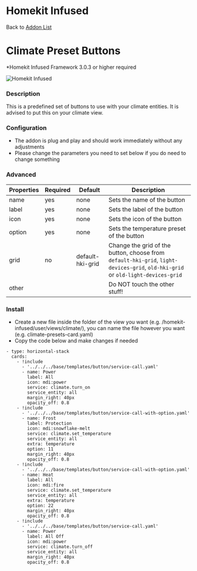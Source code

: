 # Homekit Infused

Back to [Addon List](../addon_list.md)

# Climate Preset Buttons
*Homekit Infused Framework 3.0.3 or higher required

![Homekit Infused](../images/climate-preset-buttons.png)

### Description
This is a predefined set of buttons to use with your climate entities. It is advised to put this on your climate view. 

### Configuration
- The addon is plug and play and should work immediately without any adjustments
- Please change the parameters you need to set below if you do need to change something

### Advanced

| Properties | Required | Default | Description |
|----------------------------------|-------------|----------------------------------|----------------------------------------------------------------------------------------------------------------------------------------------------------------------|
| name | yes | none | Sets the name of the button |
| label | yes | none | Sets the label of the button |
| icon | yes | none | Sets the icon of the button |
| option | yes | none | Sets the temperature preset of the button |
| grid | no | default-hki-grid | Change the grid of the button, choose from `default-hki-grid`, `light-devices-grid`, `old-hki-grid` or `old-light-devices-grid` |
| other | | | Do NOT touch the other stuff! |

### Install
- Create a new file inside the folder of the view you want (e.g. /homekit-infused/user/views/climate/), you can name the file however you want (e.g. climate-presets-card.yaml)
- Copy the code below and make changes if needed

```
- type: horizontal-stack
  cards:
    - !include
      - '../../../base/templates/button/service-call.yaml'
      - name: Power
        label: All
        icon: mdi:power
        service: climate.turn_on
        service_entity: all
        margin_right: 40px
        opacity_off: 0.8
    - !include
      - '../../../base/templates/button/service-call-with-option.yaml'
      - name: Frost
        label: Protection
        icon: mdi:snowflake-melt
        service: climate.set_temperature
        service_entity: all
        extra: temperature
        option: 11
        margin_right: 40px
        opacity_off: 0.8
    - !include
      - '../../../base/templates/button/service-call-with-option.yaml'
      - name: Heat
        label: All
        icon: mdi:fire
        service: climate.set_temperature
        service_entity: all
        extra: temperature
        option: 22
        margin_right: 40px
        opacity_off: 0.8
    - !include
      - '../../../base/templates/button/service-call.yaml'
      - name: Power
        label: All Off
        icon: mdi:power
        service: climate.turn_off
        service_entity: all
        margin_right: 40px
        opacity_off: 0.8
```

